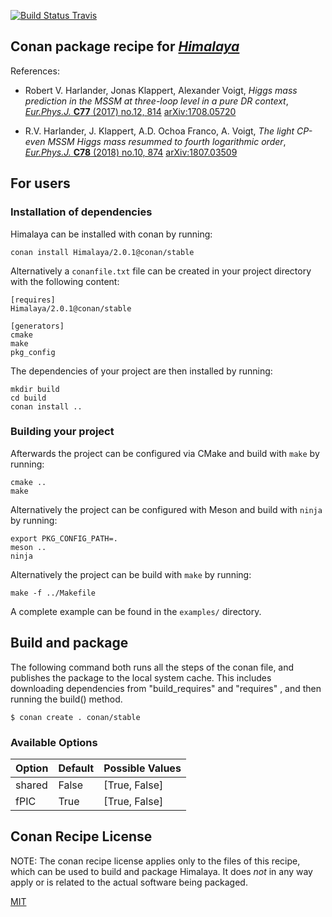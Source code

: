 [![Build Status Travis](https://travis-ci.org/conan-hep/conan-himalaya.svg)](https://travis-ci.org/conan-hep/conan-himalaya)

## Conan package recipe for [*Himalaya*](https://github.com/Himalaya-Library)

References:

* Robert V. Harlander, Jonas Klappert, Alexander Voigt, *Higgs mass
  prediction in the MSSM at three-loop level in a pure DR context*,
  [*Eur.Phys.J.* **C77** (2017) no.12, 814](https://inspirehep.net/record/1617767)
  [arXiv:1708.05720](https://arxiv.org/abs/1708.05720)

* R.V. Harlander, J. Klappert, A.D. Ochoa Franco, A. Voigt, *The light
  CP-even MSSM Higgs mass resummed to fourth logarithmic order*,
  [*Eur.Phys.J.* **C78** (2018) no.10, 874](https://inspirehep.net/record/1681658)
  [arXiv:1807.03509](https://arxiv.org/abs/1807.03509)

## For users

### Installation of dependencies

Himalaya can be installed with conan by running:

    conan install Himalaya/2.0.1@conan/stable

Alternatively a `conanfile.txt` file can be created in your project
directory with the following content:

    [requires]
    Himalaya/2.0.1@conan/stable

    [generators]
    cmake
    make
    pkg_config

The dependencies of your project are then installed by running:

    mkdir build
    cd build
    conan install ..

### Building your project

Afterwards the project can be configured via CMake and build with
`make` by running:

    cmake ..
    make

Alternatively the project can be configured with Meson and build with
`ninja` by running:

    export PKG_CONFIG_PATH=.
    meson ..
    ninja

Alternatively the project can be build with `make` by running:

    make -f ../Makefile

A complete example can be found in the `examples/` directory.


## Build and package

The following command both runs all the steps of the conan file, and
publishes the package to the local system cache.  This includes
downloading dependencies from "build_requires" and "requires" , and
then running the build() method.

    $ conan create . conan/stable


### Available Options

| Option        | Default          | Possible Values                          |
| ------------- |------------------|------------------------------------------|
| shared        | False            |  [True, False]                           |
| fPIC          | True             |  [True, False]                           |


## Conan Recipe License

NOTE: The conan recipe license applies only to the files of this
recipe, which can be used to build and package Himalaya.  It does *not* in
any way apply or is related to the actual software being packaged.

[MIT](LICENSE)
